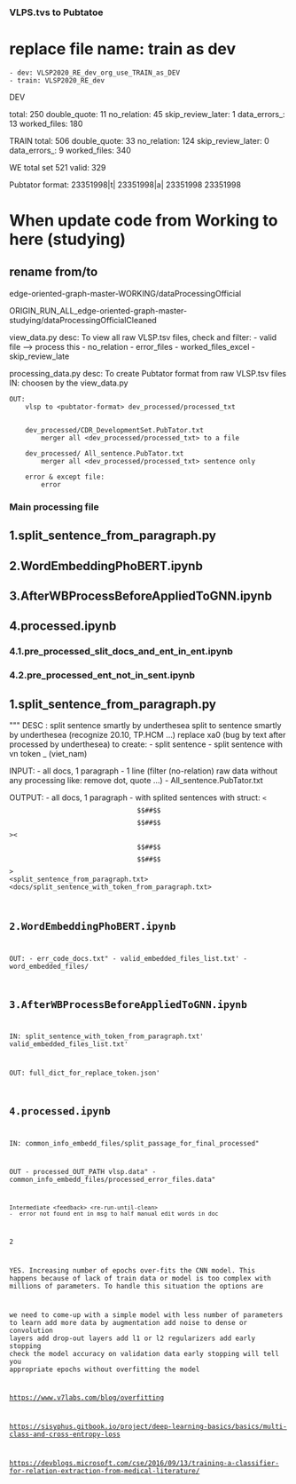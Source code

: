### VLPS.tvs to Pubtatoe
# replace file name: train as dev 
    - dev: VLSP2020_RE_dev_org_use_TRAIN_as_DEV
    - train: VLSP2020_RE_dev


DEV

total: 250
double_quote: 11
no_relation: 45
skip_review_later: 1
data_errors_: 13
worked_files: 180

TRAIN
total: 506
double_quote: 33
no_relation: 124
skip_review_later: 0
data_errors_: 9
worked_files: 340

WE
total set 521
valid:  329


Pubtator format: 
    23351998|t|
    23351998|a| <passage>
    23351998    <ent>
    23351998    <rel>

# When update code from Working to here (studying)
## rename from/to

edge-oriented-graph-master-WORKING/dataProcessingOfficial

ORIGIN_RUN_ALL_edge-oriented-graph-master-studying/dataProcessingOfficialCleaned



view_data.py
    desc: To view all raw VLSP.tsv files, check and filter:
        - valid file --> process this
        - no_relation
        - error_files
        - worked_files_excel
        - skip_review_late



processing_data.py
    desc: To create Pubtator format from raw VLSP.tsv files
    IN:
        <valid files> choosen by the view_data.py

    OUT: 
        vlsp to <pubtator-format> dev_processed/processed_txt


        dev_processed/CDR_DevelopmentSet.PubTator.txt
            merger all <dev_processed/processed_txt> to a file
        
        dev_processed/ All_sentence.PubTator.txt
            merger all <dev_processed/processed_txt> sentence only

        error & except file:
            error

### Main processing file

## 1.split_sentence_from_paragraph.py
## 2.WordEmbeddingPhoBERT.ipynb
## 3.AfterWBProcessBeforeAppliedToGNN.ipynb

## 4.processed.ipynb
### 4.1.pre_processed_slit_docs_and_ent_in_ent.ipynb
### 4.2.pre_processed_ent_not_in_sent.ipynb




## 1.split_sentence_from_paragraph.py

"""
DESC : split sentence smartly by underthesea
        split to sentence smartly by underthesea (recognize 20.10, TP.HCM ...)
        replace xa0 (bug by text after processed by underthesea)
    to create:
        - split sentence 
        - split sentence with vn token _ (viet_nam)

INPUT: 
    - all docs, 1 paragraph - 1 line (filter (no-relation) raw data without any processing like: remove dot, quote ...)
    - All_sentence.PubTator.txt
    
OUTPUT: 
    - all docs, 1 paragraph - with splited sentences with struct: <code><$$##$$$$##$$><sent><$$##$$$$##$$><sent>
        <split_sentence_from_paragraph.txt>
        <docs/split_sentence_with_token_from_paragraph.txt>


## 2.WordEmbeddingPhoBERT.ipynb

 OUT:
    - err_code_docs.txt"
    - valid_embedded_files_list.txt'
    - word_embedded_files/<single-files-by-docs-code>


## 3.AfterWBProcessBeforeAppliedToGNN.ipynb

IN:
    split_sentence_with_token_from_paragraph.txt'
    valid_embedded_files_list.txt'

OUT:
    full_dict_for_replace_token.json'






## 4.processed.ipynb

IN:
common_info_embedd_files/split_passage_for_final_processed"

OUT 
    - processed_OUT_PATH vlsp.data"
    - common_info_embedd_files/processed_error_files.data"

    Intermediate <feedback> <re-run-until-clean>
    -  error_not_found_ent_in_msg_to_half_manual_edit_words_in_doc



2


YES. Increasing number of epochs over-fits the CNN model. This happens because of lack of train data or model is too complex with millions of parameters. To handle this situation the options are

we need to come-up with a simple model with less number of parameters to learn
add more data by augmentation
add noise to dense or convolution layers
add drop-out layers
add l1 or l2 regularizers
add early stopping
check the model accuracy on validation data
early stopping will tell you appropriate epochs without overfitting the model

https://www.v7labs.com/blog/overfitting

https://sisyphus.gitbook.io/project/deep-learning-basics/basics/multi-class-and-cross-entropy-loss

https://devblogs.microsoft.com/cse/2016/09/13/training-a-classifier-for-relation-extraction-from-medical-literature/